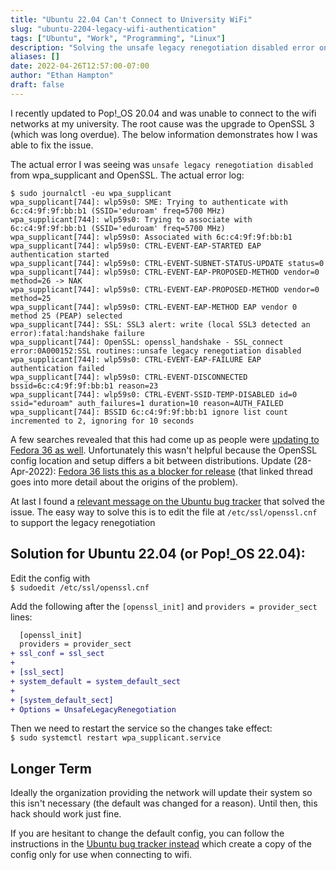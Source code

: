 ```yaml
---
title: "Ubuntu 22.04 Can't Connect to University WiFi"
slug: "ubuntu-2204-legacy-wifi-authentication"
tags: ["Ubuntu", "Work", "Programming", "Linux"]
description: "Solving the unsafe legacy renegotiation disabled error on Ubuntu 22.04 and Pop!_OS 22.04"
aliases: []
date: 2022-04-26T12:57:00-07:00
author: "Ethan Hampton"
draft: false
---
```

I recently updated to Pop!_OS 20.04 and was unable to connect to the wifi networks at my university. The root cause was the upgrade to OpenSSL 3 (which was long overdue). The below information demonstrates how I was able to fix the issue.
<!--more-->

The actual error I was seeing was `unsafe legacy renegotiation disabled` from wpa_supplicant and OpenSSL. The actual error log:

```
$ sudo journalctl -eu wpa_supplicant
wpa_supplicant[744]: wlp59s0: SME: Trying to authenticate with 6c:c4:9f:9f:bb:b1 (SSID='eduroam' freq=5700 MHz)
wpa_supplicant[744]: wlp59s0: Trying to associate with 6c:c4:9f:9f:bb:b1 (SSID='eduroam' freq=5700 MHz)
wpa_supplicant[744]: wlp59s0: Associated with 6c:c4:9f:9f:bb:b1
wpa_supplicant[744]: wlp59s0: CTRL-EVENT-EAP-STARTED EAP authentication started
wpa_supplicant[744]: wlp59s0: CTRL-EVENT-SUBNET-STATUS-UPDATE status=0
wpa_supplicant[744]: wlp59s0: CTRL-EVENT-EAP-PROPOSED-METHOD vendor=0 method=26 -> NAK
wpa_supplicant[744]: wlp59s0: CTRL-EVENT-EAP-PROPOSED-METHOD vendor=0 method=25
wpa_supplicant[744]: wlp59s0: CTRL-EVENT-EAP-METHOD EAP vendor 0 method 25 (PEAP) selected
wpa_supplicant[744]: SSL: SSL3 alert: write (local SSL3 detected an error):fatal:handshake failure
wpa_supplicant[744]: OpenSSL: openssl_handshake - SSL_connect error:0A000152:SSL routines::unsafe legacy renegotiation disabled
wpa_supplicant[744]: wlp59s0: CTRL-EVENT-EAP-FAILURE EAP authentication failed
wpa_supplicant[744]: wlp59s0: CTRL-EVENT-DISCONNECTED bssid=6c:c4:9f:9f:bb:b1 reason=23
wpa_supplicant[744]: wlp59s0: CTRL-EVENT-SSID-TEMP-DISABLED id=0 ssid="eduroam" auth_failures=1 duration=10 reason=AUTH_FAILED
wpa_supplicant[744]: BSSID 6c:c4:9f:9f:bb:b1 ignore list count incremented to 2, ignoring for 10 seconds
```

A few searches revealed that this had come up as people were [updating to Fedora 36 as well](https://ask.fedoraproject.org/t/cannot-connect-to-wpa2-enterprise-university-wifi-eduroam-on-fedora-36/20288/5). Unfortunately this wasn't helpful because the OpenSSL config location and setup differs a bit between distributions. Update (28-Apr-2022): [Fedora 36 lists this as a blocker for release](https://bugzilla.redhat.com/show_bug.cgi?id=2072070) (that linked thread goes into more detail about the origins of the problem).

At last I found a [relevant message on the Ubuntu bug tracker](https://bugs.launchpad.net/ubuntu/+source/wpa/+bug/1958267/comments/22) that solved the issue. The  easy way to solve this is to edit the file at `/etc/ssl/openssl.cnf` to support the legacy renegotiation

## Solution for Ubuntu 22.04 (or Pop!_OS 22.04):

Edit the config with  
`$ sudoedit /etc/ssl/openssl.cnf`

Add the following after the `[openssl_init]` and `providers = provider_sect` lines:
```diff
  [openssl_init]
  providers = provider_sect
+ ssl_conf = ssl_sect
+   
+ [ssl_sect]
+ system_default = system_default_sect
+   
+ [system_default_sect]
+ Options = UnsafeLegacyRenegotiation	
```

Then we need to restart the service so the changes take effect:  
`$ sudo systemctl restart wpa_supplicant.service`

## Longer Term

Ideally the organization providing the network will update their system so this isn't necessary (the default was changed for a reason). Until then, this hack should work just fine.

If you are hesitant to change the default config, you can follow the instructions in the [Ubuntu bug tracker instead](https://bugs.launchpad.net/ubuntu/+source/wpa/+bug/1958267/comments/22) which create a copy of the config only for use when connecting to wifi.